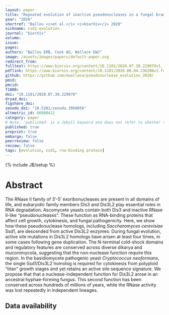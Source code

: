 ```yaml
---
layout: paper
title: "Repeated evolution of inactive pseudonucleases in a fungal branch of the Dis3/RNase II family of nucleases"
year: "2020"
shortref: "Ballou <i>et al.</i> <i>biorXiv</i> 2020"
nickname: ssd1-evolution
journal: "biorXiv"
volume: 
issue:
pages: 
authors: "Ballou ERB, Cook AG, Wallace EWJ"
image: /assets/images/papers/default-paper.svg
redirect_from: 
fulltext: https://www.biorxiv.org/content/10.1101/2020.07.30.229070v1.full
pdflink: https://www.biorxiv.org/content/10.1101/2020.08.04.236208v1.full.pdf
github: https://github.com/ewallace/pseudonuclease_evolution_2020/
pmid: 
pmcid: 
f1000: 
doi: "10.1101/2020.07.30.229070"
dryad_doi:
figshare_doi: 
zenodo_doi: "10.5281/zenodo.3950856"
altmetric_id: 86908422
category: paper
# Note: 'published' is a Jekyll keyword and does not refer to whether the paper is published, but rather to whether this Markdown should be part of the rendered site.
published: true
preprint: true
embargo: false	
peerreview: false
review: false
tags: [evolution, ssd1, rna-binding protein]
---
```

{% include JB/setup %}

# Abstract 

The RNase II family of 3′-5′ exoribonucleases are present in all domains of life, and eukaryotic family members Dis3 and Dis3L2 play essential roles in RNA degradation. Ascomycete yeasts contain both Dis3 and inactive RNase II-like “pseudonucleases”. These function as RNA-binding proteins that affect cell growth, cytokinesis, and fungal pathogenicity. Here, we show how these pseudonuclease homologs, including *Saccharomyces cerevisiae* Ssd1, are descended from active Dis3L2 enzymes. During fungal evolution, active site mutations in Dis3L2 homologs have arisen at least four times, in some cases following gene duplication. The N-terminal cold-shock domains and regulatory features are conserved across diverse dikarya and mucoromycota, suggesting that the non-nuclease function require this region. In the basidiomycete pathogenic yeast *Cryptococcus neoformans*, the single Ssd1/Dis3L2 homolog is required for cytokinesis from polyploid “titan” growth stages and yet retains an active site sequence signature. We propose that that a nuclease-independent function for Dis3L2 arose in an ancestral hyphae-forming fungus. This second function has been conserved across hundreds of millions of years, while the RNase activity was lost repeatedly in independent lineages.

## Data availability


